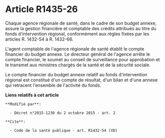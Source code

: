 # Article R1435-26

Chaque agence régionale de santé, dans le cadre de son budget annexe, assure la gestion financière et comptable des crédits
attribués au titre du fonds d'intervention régional, conformément aux règles fixées par les articles R. 1432-54 à R.
1432-66. 

L'agent comptable de l'agence régionale de santé établit le compte financier du budget annexe. Le directeur général de
l'agence arrête le compte financier, le soumet au conseil de surveillance pour approbation et le transmet aux ministres
chargés de la santé et de la sécurité sociale. 

Le compte financier du budget annexe relatif au fonds d'intervention régional est constitué d'un compte de résultat, d'un
bilan et d'une annexe qui retracent l'ensemble de l'activité du fonds.

**Liens relatifs à cet article**

	**Modifié par**:

	  - Décret n°2015-1230 du 2 octobre 2015 - art. 2

	**Cite**:

	  - Code de la santé publique - art. R1432-54 (VD)
